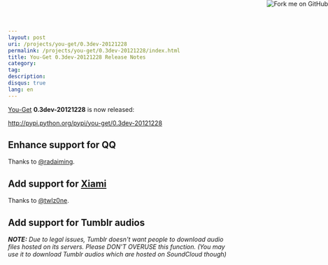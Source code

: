 ```yaml
---
layout: post
uri: /projects/you-get/0.3dev-20121228
permalink: /projects/you-get/0.3dev-20121228/index.html
title: You-Get 0.3dev-20121228 Release Notes
category:
tag:
description:
disqus: true
lang: en
---
```


[You-Get](https://github.com/soimort/you-get) __0.3dev-20121228__ is now released:

<http://pypi.python.org/pypi/you-get/0.3dev-20121228>



## Enhance support for QQ

Thanks to [@radaiming](https://github.com/radaiming).

## Add support for [Xiami](http://www.xiami.com)

Thanks to [@twlz0ne](https://github.com/twlz0ne).

## Add support for Tumblr audios

___NOTE:__ Due to legal issues, Tumblr doesn't want people to download audio files hosted on its servers. Please DON'T OVERUSE this function. (You may use it to download Tumblr audios which are hosted on SoundCloud though)_



<a href="https://github.com/soimort/you-get"><img style="position: absolute; top: 0; right: 0; border: 0;" src="https://s3.amazonaws.com/github/ribbons/forkme_right_orange_ff7600.png" alt="Fork me on GitHub"></a>
